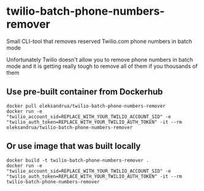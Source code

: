 # twilio-batch-phone-numbers-remover
Small CLI-tool that removes reserved Twilio.com phone numbers in batch mode

Unfortunately Twilio doesn't allow you to remove phone numbers in batch mode and it is getting really tough to remove all of them if you thousands of them

## Use pre-built container from Dockerhub
```
docker pull oleksandrua/twilio-batch-phone-numbers-remover
docker run -e "twilio_account_sid=REPLACE_WITH_YOUR_TWILIO_ACCOUNT_SID" -e "twilio_auth_token=REPLACE_WITH_YOUR_TWILIO_AUTH_TOKEN" -it --rm oleksandrua/twilio-batch-phone-numbers-remover
```

## Or use image that was built locally
```
docker build -t twilio-batch-phone-numbers-remover .
docker run -e "twilio_account_sid=REPLACE_WITH_YOUR_TWILIO_ACCOUNT_SID" -e "twilio_auth_token=REPLACE_WITH_YOUR_TWILIO_AUTH_TOKEN" -it --rm twilio-batch-phone-numbers-remover
```
